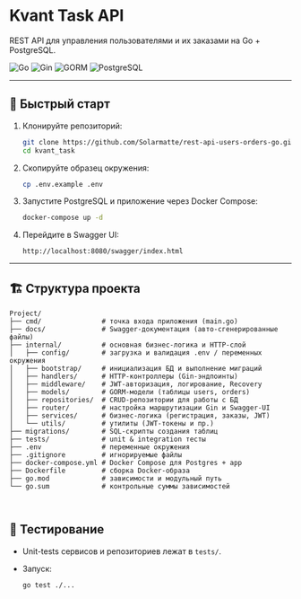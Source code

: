 
# Kvant Task API

REST API для управления пользователями и их заказами на Go + PostgreSQL.

![Go](https://img.shields.io/badge/Go-1.24-blue) ![Gin](https://img.shields.io/badge/Gin-1.10-green) ![GORM](https://img.shields.io/badge/GORM-1.26-orange) ![PostgreSQL](https://img.shields.io/badge/PostgreSQL-15-blue)


---

## 🚀 Быстрый старт

1. Клонируйте репозиторий:
   ```bash
   git clone https://github.com/Solarmatte/rest-api-users-orders-go.git
   cd kvant_task
   ````

2. Скопируйте образец окружения:

   ```bash
   cp .env.example .env
   ```

3. Запустите PostgreSQL и приложение через Docker Compose:

   ```bash
   docker-compose up -d
   ```

4. Перейдите в Swagger UI:

   ```
   http://localhost:8080/swagger/index.html
   ```

---

## 🏗️ Структура проекта

```
Project/
├── cmd/               # точка входа приложения (main.go)
├── docs/              # Swagger-документация (авто-сгенерированные файлы)  
├── internal/          # основная бизнес-логика и HTTP-слой
│   ├── config/        # загрузка и валидация .env / переменных окружения
│   ├── bootstrap/     # инициализация БД и выполнение миграций
│   ├── handlers/      # HTTP-контроллеры (Gin-эндпоинты)
│   ├── middleware/    # JWT-авторизация, логирование, Recovery
│   ├── models/        # GORM-модели (таблицы users, orders)
│   ├── repositories/  # CRUD-репозитории для работы с БД
│   ├── router/        # настройка маршрутизации Gin и Swagger-UI
│   ├── services/      # бизнес-логика (регистрация, заказы, JWT)
│   └── utils/         # утилиты (JWT-токены и пр.)
├── migrations/        # SQL-скрипты создания таблиц  
├── tests/             # unit & integration тесты  
├── .env               # переменные окружения  
├── .gitignore         # игнорируемые файлы  
├── docker-compose.yml # Docker Compose для Postgres + app  
├── Dockerfile         # сборка Docker-образа  
├── go.mod             # зависимости и модульный путь  
└── go.sum             # контрольные суммы зависимостей  



```

## 🧪 Тестирование

* Unit-tests сервисов и репозиториев лежат в `tests/`.
* Запуск:

  ```bash
  go test ./...
  ```

